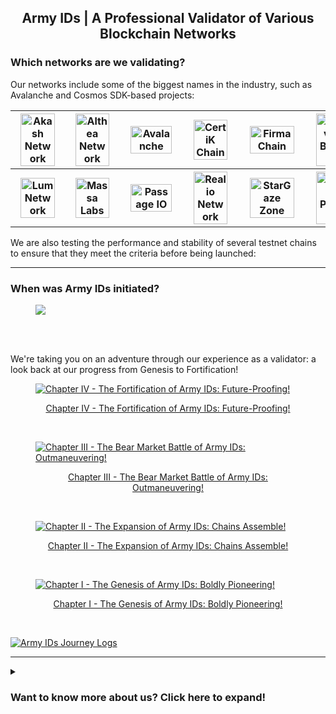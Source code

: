 <h2 align="center">Army IDs | A Professional Validator of Various Blockchain Networks</h2>

### Which networks are we validating?

Our networks include some of the biggest names in the industry, such as Avalanche and Cosmos SDK-based projects:

<table>
<tr>
<th align="center"><a href="https://wallet.keplr.app/chains/akash?modal=validator&chain=akashnet-2&validator_address=akashvaloper1lscckv3l204makmgewun4chx3y379esju54c4q"><img src='https://armyids.com/wp-content/uploads/2020/11/Akash-Network-120x120.png' width="87.5%" height="87.5%" alt='Akash Network'></a></th>
<th align="center"><a href="https://althea.link/staking"><img src='https://armyids.com/wp-content/uploads/2023/02/Althea-Network-120x120.png' width="87.5%" height="87.5%" alt='Althea Network'></a></th>
<th align="center"><a href="https://avascan.info/staking/validator/NodeID-3wd8cyGCDmhuoZYWmNDab2FhAVpnKYKJE"><img src='https://armyids.com/wp-content/uploads/2020/11/Avalanche-120x120.png' width="87.5%" height="87.5%" alt='Avalanche'></a></th>
<th align="center"><a href="https://wallet.keplr.app/chains/certik?modal=validator&chain=shentu-2.2&validator_address=certikvaloper176x7ljeyxx2cevmp7uayaz9qcx37nwjj7a902f"><img src='https://armyids.com/wp-content/uploads/2022/11/CertiK-Chain-120x120.png' width="87.5%" height="87.5%" alt='CertiK Chain'></a></th>
<th align="center"><a href="https://station.firmachain.io/staking/validators/firmavaloper1fhx3c0u4ercg9c3sl3pl42sa0vauckfgwv2rq6"><img src='https://armyids.com/wp-content/uploads/2022/03/FirmaChain-120x120.png' width="87.5%" height="87.5%" alt='FirmaChain'></a></th>
<th align="center"><a href="https://wallet.keplr.app/chains/gravity-bridge?modal=validator&chain=gravity-bridge-3&validator_address=gravityvaloper12c58fyprndjdyrh4kccpv9qmtx8qaffg22m2as"><img src='https://armyids.com/wp-content/uploads/2022/11/Gravity-Bridge-120x120.png' width="87.5%" height="87.5%" alt='Gravity Bridge'></a></th>
</tr>
<tr>
<th align="center"><a href="https://wallet.lum.network/staking"><img src='https://armyids.com/wp-content/uploads/2022/11/Lum-Network-120x120.png' width="87.5%" height="87.5%" alt='Lum Network'></a></th>
<th align="center"><a href="https://explorer.massa.net/mainnet/address/AU1GZLpDuh1YBm2gS2iRxg4Tm2w18VuXY6rwExwHfLNM9ZSw8Z8i"><img src='https://armyids.com/wp-content/uploads/2022/12/Massa-Labs-120x120.png' width="87.5%" height="87.5%" alt='Massa Labs'></a></th>
<th align="center"><a href="https://wallet.keplr.app/chains/passage?modal=validator&chain=passage-2&validator_address=pasgvaloper12malnvcwd5lw02pznqvf384kz8t9da3xx4lzyd"><img src='https://armyids.com/wp-content/uploads/2022/12/Passage-IO-120x120.png' width="87.5%" height="87.5%" alt='Passage IO'></a></th>
<th align="center"><a href="https://app.realio.network/staking"><img src='https://armyids.com/wp-content/uploads/2022/12/Realio-Network-120x120.png' width="87.5%" height="87.5%" alt='Realio Network'></a></th>
<th align="center"><a href="https://wallet.keplr.app/chains/stargaze?modal=validator&chain=stargaze-1&validator_address=starsvaloper16x8thpydgpsfxtzjljqyvtm8a6pkk8ggl64qr5"><img src='https://armyids.com/wp-content/uploads/2022/11/StarGaze-Zone-120x120.png' width="87.5%" height="87.5%" alt='StarGaze Zone'></a></th>
<th align="center"><a href="https://testnet.ping.pub/side/staking/bcvaloper1qqvq69sgpcf32qqfq5d3zxslqs0qxpq7rvv3gyqsq5vpjqgnzu2p60yer80"><img src='https://armyids.com/wp-content/uploads/2024/02/Side-Protocol-120x120.png' width="87.5%" height="87.5%" alt='Side Protocol'></a></th>
</tr>
</table>

We are also testing the performance and stability of several testnet chains to ensure that they meet the criteria before being launched:

<hr>

### When was Army IDs initiated?

<figure>
<a href="https://www.mintscan.io/visualization/validators/armyids"><img src='https://pbs.twimg.com/media/Fm547-3aMAErJsZ?format=jpg&name=large'></a>
</figure>

<be>
<br>
<br>

We're taking you on an adventure through our experience as a validator: a look back at our progress from Genesis to Fortification!

<figure>
<a href="https://bit.ly/armyids_fortification_2023"><img src='https://armyids.com/wp-content/uploads/2024/01/armyids_fortification_2023.png' alt='Chapter IV - The Fortification of Army IDs: Future-Proofing!'></a>
<figcaption><p align="center"><a href="https://bit.ly/armyids_fortification_2023">Chapter IV - The Fortification of Army IDs: Future-Proofing!</a></p></figcaption>
</figure>

<br>

<figure>  
<a href="https://bit.ly/armyids_bearish_2022"><img src='https://pbs.twimg.com/media/Fm55rxhagAUo3S2?format=jpg&name=large' alt='Chapter III - The Bear Market Battle of Army IDs: Outmaneuvering!'></a>
<figcaption><p align="center"><a href="https://bit.ly/armyids_bearish_2022">Chapter III - The Bear Market Battle of Army IDs: Outmaneuvering!</a></p></figcaption>
</figure>

<br>

<figure>
<a href="https://bit.ly/armyids_expansion_2021"><img src='https://pbs.twimg.com/media/Fm55duZacAIKNR2?format=jpg&name=large' alt='Chapter II - The Expansion of Army IDs: Chains Assemble!'></a>
<figcaption><p align="center"><a href="https://bit.ly/armyids_expansion_2021">Chapter II - The Expansion of Army IDs: Chains Assemble!</a></p></figcaption>
</figure>

<br>

<figure>
<a href="https://bit.ly/armyids_genesis_2020"><img src='https://pbs.twimg.com/media/Fm55PruacAIae-R?format=jpg&name=large' alt='Chapter I - The Genesis of Army IDs: Boldly Pioneering!'></a>
<figcaption><p align="center"><a href="https://bit.ly/armyids_genesis_2020">Chapter I - The Genesis of Army IDs: Boldly Pioneering!</a></p></figcaption>
</figure>

<br>

<a href="https://bit.ly/armyids_journey_logs"><img src='https://armyids.com/wp-content/uploads/2022/12/Logo-Banner.png' alt='Army IDs Journey Logs'></a>

<hr>

<details>
<summary><h3>Want to know more about us? Click here to expand!</h3></summary>



<details>
<summary><h3>What is Army IDs?</h3></summary>

Army IDs is a professional validator company founded by a Software Engineer and a group of Crypto Enthusiasts. We have been in the business of validating blockchain networks since 2019. We have experience with different types of consensus mechanisms, such as Proof-of-Work (PoW), Proof-of-Stake (PoS), and Delegated Proof-of-Stake (DPoS).

<details>
<summary><b>Earn Passive Income Everyday</b></summary>
<p></p>
<p>We offer a service that allows our delegators to earn income while sleeping, traveling, or doing whatever they want.</p>
</details>

<details>
<summary><b>Tech Savvy-Blockchain Developers</b></summary>
<p></p>
<p>We will keep your delegation safe and secure because our developers are always up-to-date on the latest advancements in blockchain technology.</p>
</details>

<details>
<summary><b>Trusted by Thousands of Delegators</b></summary>
<p></p>
<p>Smart delegators around the world have been staking with us because they know we are the best in the business. We take security and reliability seriously, so delegators can rest assured that their investment is in good hands.</p>
</details>
</details>



<details>
<summary><h3>Why Choose Us?</h3></summary>

<details>
<summary><b>Alignment</b></summary>
<p></p>
<p>We stake tokens alongside our delegators to have “skin-in-a-game” and to demonstrate our long-term interest in the networks.</p>
</details>

<details>
<summary><b>Blockchain Expertise</b></summary>
<p></p>
<p>We are tech-savvy engineers with a deep technical understanding of different types of consensus mechanisms, such as Proof-of-Work (PoW), Proof-of-Stake (PoS), and Delegated Proof-of-Stake (DPoS).</p>
</details>

<details>
<summary><b>Education</b></summary>
<p></p>
<p>We are here to help delegators navigate the complex world of the PoW, PoS, & DPoS systems. So they can enrich literacy about how these systems work.</p>
</details>

<details>
<summary><b>High Integrity</b></summary>
<p></p>
<p>We act independently with the utmost integrity. We do not tolerate collusion between entities in the ecosystem and will help guard the network against malicious cartels.</p>
</details>

<details>
<summary><b>High-Security Standards</b></summary>
<p></p>
<p>Our infrastructure consists of high-performance servers, enhanced DDoS protection, and would continue to evolve as the network matures.</p>
</details>

<details>
<summary><b>Transparency</b></summary>
<p></p>
<p>We are committed to being transparent about our on-chain governance decision-making as well as our commission change rate schedule.</p>
</details>
</details>



<details>
<summary><h3>Who Powers Our Network?</h3></summary>

The cryptocurrency industry is full of opportunities and it must be supported by advanced blockchain technology, smart delegators, the prowess of the developers, and robust infrastructures. So these are our crucial ecosystems:

<details>
<summary><b>Blockchain</b></summary>
<p></p>
<ul>
<li>Delegators will get the staking rewards and it will be paid on time because we are operating under blockchain technology, while we as a staking service provider will get a little amount of commission.</li>
<li>We don’t hold your funds, we leverage blockchain technology to increase the delegators’ trust.</li>
</ul>
</details>

<details>
<summary><b>Delegators</b></summary>
<p></p>
<ul>
<li>Delegators are fully assisted 24/7 by the DevSecOps team so the delegators will have 100% confidence to stake with us.</li>
<li>Our commission rate is lower than 10% and our duty is to maintain the nodes in order to function properly so the delegators will get passive income automatically.</li>
</ul>
</details>

<details>
<summary><b>Developers</b></summary>
<p></p>
<ul>
<li>Our developers have been participating in various testnets and actively having discussions in the forum.</li>
<li>Our developers have more than 10 years of experience, so the delegators don’t need to worry and keep trusting us as the most reliable, trusted, and secured validator.</li>
</ul>
</details>

<details>
<summary><b>Infrastructure</b></summary>
<p></p>
<ul>
<li>We have been serving validation services on various blockchain networks using robust infrastructures.</li>
<li>Our infrastructures are protected by layers of private and public sentries located around the world and can’t be accessed from the outside of our network or any uncredentialed authority.</li>
</ul>
</details>
</details>



</details>
